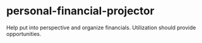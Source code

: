 # personal-financial-projector
Help put into perspective and organize financials.  Utilization should provide opportunities.
